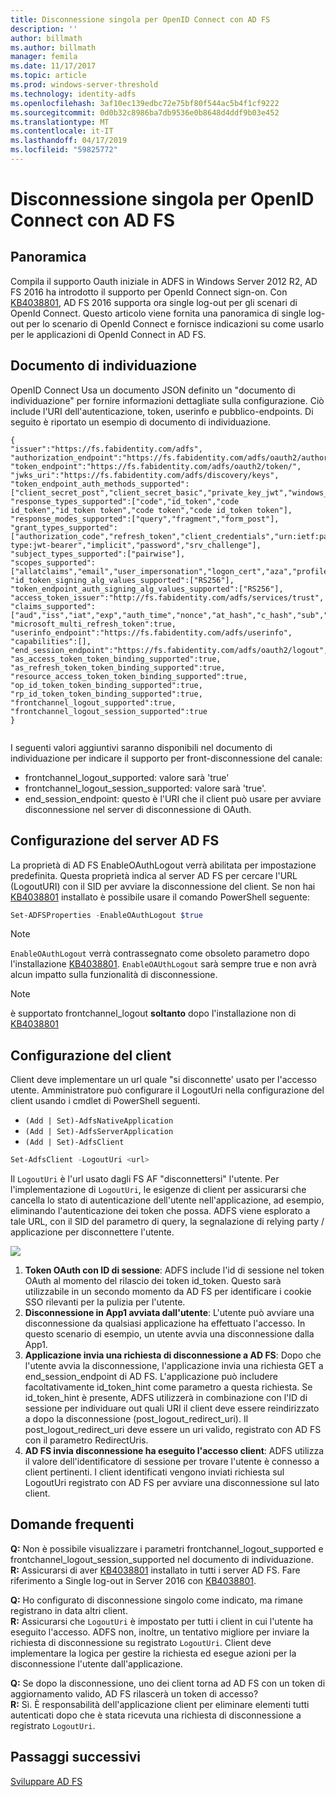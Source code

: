 ```yaml
---
title: Disconnessione singola per OpenID Connect con AD FS
description: ''
author: billmath
ms.author: billmath
manager: femila
ms.date: 11/17/2017
ms.topic: article
ms.prod: windows-server-threshold
ms.technology: identity-adfs
ms.openlocfilehash: 3af10ec139edbc72e75bf80f544ac5b4f1cf9222
ms.sourcegitcommit: 0d0b32c8986ba7db9536e0b8648d4ddf9b03e452
ms.translationtype: MT
ms.contentlocale: it-IT
ms.lasthandoff: 04/17/2019
ms.locfileid: "59825772"
---
```

#  <a name="single-log-out-for-openid-connect-with-ad-fs"></a>Disconnessione singola per OpenID Connect con AD FS

## <a name="overview"></a>Panoramica
Compila il supporto Oauth iniziale in ADFS in Windows Server 2012 R2, AD FS 2016 ha introdotto il supporto per OpenId Connect sign-on. Con [KB4038801](https://support.microsoft.com/en-gb/help/4038801/windows-10-update-kb4038801), AD FS 2016 supporta ora single log-out per gli scenari di OpenId Connect. Questo articolo viene fornita una panoramica di single log-out per lo scenario di OpenId Connect e fornisce indicazioni su come usarlo per le applicazioni di OpenId Connect in AD FS.


## <a name="discovery-doc"></a>Documento di individuazione
OpenID Connect Usa un documento JSON definito un "documento di individuazione" per fornire informazioni dettagliate sulla configurazione.  Ciò include l'URI dell'autenticazione, token, userinfo e pubblico-endpoints.  Di seguito è riportato un esempio di documento di individuazione.

```
{
"issuer":"https://fs.fabidentity.com/adfs",
"authorization_endpoint":"https://fs.fabidentity.com/adfs/oauth2/authorize/",
"token_endpoint":"https://fs.fabidentity.com/adfs/oauth2/token/",
"jwks_uri":"https://fs.fabidentity.com/adfs/discovery/keys",
"token_endpoint_auth_methods_supported":["client_secret_post","client_secret_basic","private_key_jwt","windows_client_authentication"],
"response_types_supported":["code","id_token","code id_token","id_token token","code token","code id_token token"],
"response_modes_supported":["query","fragment","form_post"],
"grant_types_supported":["authorization_code","refresh_token","client_credentials","urn:ietf:params:oauth:grant-type:jwt-bearer","implicit","password","srv_challenge"],
"subject_types_supported":["pairwise"],
"scopes_supported":["allatclaims","email","user_impersonation","logon_cert","aza","profile","vpn_cert","winhello_cert","openid"],
"id_token_signing_alg_values_supported":["RS256"],
"token_endpoint_auth_signing_alg_values_supported":["RS256"],
"access_token_issuer":"http://fs.fabidentity.com/adfs/services/trust",
"claims_supported":["aud","iss","iat","exp","auth_time","nonce","at_hash","c_hash","sub","upn","unique_name","pwd_url","pwd_exp","sid"],
"microsoft_multi_refresh_token":true,
"userinfo_endpoint":"https://fs.fabidentity.com/adfs/userinfo",
"capabilities":[],
"end_session_endpoint":"https://fs.fabidentity.com/adfs/oauth2/logout",
"as_access_token_token_binding_supported":true,
"as_refresh_token_token_binding_supported":true,
"resource_access_token_token_binding_supported":true,
"op_id_token_token_binding_supported":true,
"rp_id_token_token_binding_supported":true,
"frontchannel_logout_supported":true,
"frontchannel_logout_session_supported":true
} 
 
```



I seguenti valori aggiuntivi saranno disponibili nel documento di individuazione per indicare il supporto per front-disconnessione del canale:

- frontchannel_logout_supported: valore sarà 'true'
- frontchannel_logout_session_supported: valore sarà 'true'.
- end_session_endpoint: questo è l'URI che il client può usare per avviare disconnessione nel server di disconnessione di OAuth.


## <a name="ad-fs-server-configuration"></a>Configurazione del server AD FS
La proprietà di AD FS EnableOAuthLogout verrà abilitata per impostazione predefinita.  Questa proprietà indica al server AD FS per cercare l'URL (LogoutURI) con il SID per avviare la disconnessione del client. Se non hai [KB4038801](https://support.microsoft.com/en-gb/help/4038801/windows-10-update-kb4038801) installato è possibile usare il comando PowerShell seguente:

```PowerShell
Set-ADFSProperties -EnableOAuthLogout $true
```

>[!NOTE]
> `EnableOAuthLogout` verrà contrassegnato come obsoleto parametro dopo l'installazione [KB4038801](https://support.microsoft.com/en-gb/help/4038801/windows-10-update-kb4038801). `EnableOAUthLogout` sarà sempre true e non avrà alcun impatto sulla funzionalità di disconnessione.

>[!NOTE]
>è supportato frontchannel_logout **soltanto** dopo l'installazione non di [KB4038801](https://support.microsoft.com/en-gb/help/4038801/windows-10-update-kb4038801)

## <a name="client-configuration"></a>Configurazione del client
Client deve implementare un url quale "si disconnette' usato per l'accesso utente. Amministratore può configurare il LogoutUri nella configurazione del client usando i cmdlet di PowerShell seguenti. 


- `(Add | Set)-AdfsNativeApplication`
- `(Add | Set)-AdfsServerApplication`
- `(Add | Set)-AdfsClient`

```PowerShell
Set-AdfsClient -LogoutUri <url>
```

Il `LogoutUri` è l'url usato dagli FS AF "disconnettersi" l'utente. Per l'implementazione di `LogoutUri`, le esigenze di client per assicurarsi che cancella lo stato di autenticazione dell'utente nell'applicazione, ad esempio, eliminando l'autenticazione dei token che possa. ADFS viene esplorato a tale URL, con il SID del parametro di query, la segnalazione di relying party / applicazione per disconnettere l'utente. 

![](media/ad-fs-logout-openid-connect/adfs_single_logout2.png)


1.  **Token OAuth con ID di sessione**: ADFS include l'id di sessione nel token OAuth al momento del rilascio dei token id_token. Questo sarà utilizzabile in un secondo momento da AD FS per identificare i cookie SSO rilevanti per la pulizia per l'utente.
2.  **Disconnessione in App1 avviata dall'utente**: L'utente può avviare una disconnessione da qualsiasi applicazione ha effettuato l'accesso. In questo scenario di esempio, un utente avvia una disconnessione dalla App1.
3.  **Applicazione invia una richiesta di disconnessione a AD FS**: Dopo che l'utente avvia la disconnessione, l'applicazione invia una richiesta GET a end_session_endpoint di AD FS. L'applicazione può includere facoltativamente id_token_hint come parametro a questa richiesta. Se id_token_hint è presente, ADFS utilizzerà in combinazione con l'ID di sessione per individuare out quali URI il client deve essere reindirizzato a dopo la disconnessione (post_logout_redirect_uri).  Il post_logout_redirect_uri deve essere un uri valido, registrato con AD FS con il parametro RedirectUris.
4.  **AD FS invia disconnessione ha eseguito l'accesso client**: ADFS utilizza il valore dell'identificatore di sessione per trovare l'utente è connesso a client pertinenti. I client identificati vengono inviati richiesta sul LogoutUri registrato con AD FS per avviare una disconnessione sul lato client.

## <a name="faqs"></a>Domande frequenti
**Q:** Non è possibile visualizzare i parametri frontchannel_logout_supported e frontchannel_logout_session_supported nel documento di individuazione.</br>
**R:** Assicurarsi di aver [KB4038801](https://support.microsoft.com/en-gb/help/4038801/windows-10-update-kb4038801) installato in tutti i server AD FS. Fare riferimento a Single log-out in Server 2016 con [KB4038801](https://support.microsoft.com/en-gb/help/4038801/windows-10-update-kb4038801).

**Q:** Ho configurato di disconnessione singolo come indicato, ma rimane registrano in data altri client.</br>
**R:** Assicurarsi che `LogoutUri` è impostato per tutti i client in cui l'utente ha eseguito l'accesso. ADFS non, inoltre, un tentativo migliore per inviare la richiesta di disconnessione su registrato `LogoutUri`. Client deve implementare la logica per gestire la richiesta ed esegue azioni per la disconnessione l'utente dall'applicazione.</br>

**Q:** Se dopo la disconnessione, uno dei client torna ad AD FS con un token di aggiornamento valido, AD FS rilascerà un token di accesso?</br>
**R:** Sì. È responsabilità dell'applicazione client per eliminare elementi tutti autenticati dopo che è stata ricevuta una richiesta di disconnessione a registrato `LogoutUri`.


## <a name="next-steps"></a>Passaggi successivi
[Sviluppare AD FS](../../ad-fs/AD-FS-Development.md)  
